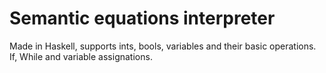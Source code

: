 # Semantic equations interpreter
Made in Haskell, supports ints, bools, variables and their basic operations. If, While and variable assignations.
